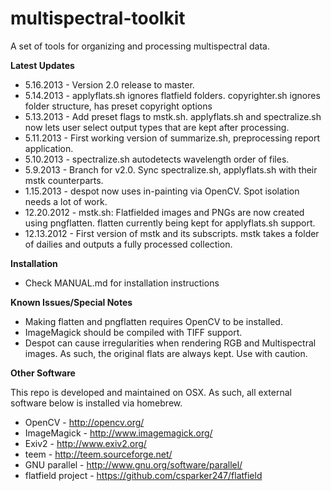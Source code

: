 multispectral-toolkit
=====================

A set of tools for organizing and processing multispectral data.


**Latest Updates**

* 5.16.2013 - Version 2.0 release to master.
* 5.14.2013 - applyflats.sh ignores flatfield folders. copyrighter.sh ignores folder structure, has preset copyright options
* 5.13.2013 - Add preset flags to mstk.sh. applyflats.sh and spectralize.sh now lets user select output types that are kept after processing.
* 5.11.2013 - First working version of summarize.sh, preprocessing report application.
* 5.10.2013 - spectralize.sh autodetects wavelength order of files.
* 5.9.2013 - Branch for v2.0. Sync spectralize.sh, applyflats.sh with their mstk counterparts. 
* 1.15.2013 - despot now uses in-painting via OpenCV. Spot isolation needs a lot of work.
* 12.20.2012 - mstk.sh: Flatfielded images and PNGs are now created using pngflatten. flatten currently being kept for applyflats.sh support.
* 12.13.2012 - First version of mstk and its subscripts. mstk takes a folder of dailies and outputs a fully processed collection.


**Installation**

* Check MANUAL.md for installation instructions  


**Known Issues/Special Notes**

* Making flatten and pngflatten requires OpenCV to be installed.
* ImageMagick should be compiled with TIFF support.
* Despot can cause irregularities when rendering RGB and Multispectral images. As such, the original flats are always kept. Use with caution.

**Other Software**

This repo is developed and maintained on OSX. As such, all external software below is installed via homebrew.

* OpenCV - http://opencv.org/
* ImageMagick - http://www.imagemagick.org/
* Exiv2 - http://www.exiv2.org/
* teem - http://teem.sourceforge.net/
* GNU parallel - http://www.gnu.org/software/parallel/
* flatfield project - https://github.com/csparker247/flatfield

